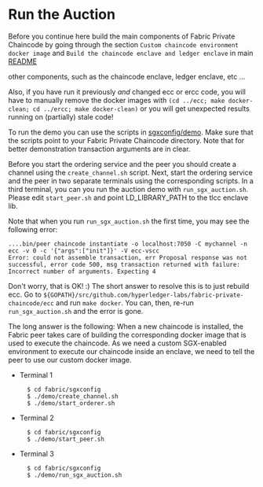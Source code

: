 <!---
Licensed under Creative Commons Attribution 4.0 International License
https://creativecommons.org/licenses/by/4.0/
--->

# Run the Auction

Before you continue here build the main components of Fabric Private Chaincode by going through the section `Custom
chaincode environment docker image` and `Build the chaincode enclave and ledger enclave` in main [README](../../../README.md)

other components, such as the chaincode
enclave, ledger enclave, etc ...

Also, if you have run it previously _and_ changed ecc or ercc code, you will have to manually remove
the docker images with `(cd ../ecc; make docker-clean; cd ../ercc; make docker-clean)` or you will get
unexpected results running on (partially) stale code!

To run the demo you can use the scripts in
[sgxconfig/demo](). Make sure that the scripts point to your
Fabric Private Chaincode directory. Note that for better demonstration
transaction arguments are in clear.

Before you start the ordering service and the peer you should create a channel
using the ``create_channel.sh`` script.  Next, start the ordering service and
the peer in two separate terminals using the corresponding scripts.  In a
third terminal, you can you run the auction demo with ``run_sgx_auction.sh``.
Please edit ``start_peer.sh`` and point LD_LIBRARY_PATH to the tlcc enclave lib.

Note that when you run ``run_sgx_auction.sh`` the first time, you may
see the following error:

    ....bin/peer chaincode instantiate -o localhost:7050 -C mychannel -n ecc -v 0 -c '{"args":["init"]}' -V ecc-vscc
    Error: could not assemble transaction, err Proposal response was not successful, error code 500, msg transaction returned with failure:
    Incorrect number of arguments. Expecting 4

Don't worry, that is OK! :) The short answer to resolve this is to just
rebuild ecc. Go to ``${GOPATH}/src/github.com/hyperledger-labs/fabric-private-chaincode/ecc`` and run
``make docker``.  You can, then, re-run ``run_sgx_auction.sh`` and the
error is gone.

The long answer is the following: When a new chaincode is installed, the
Fabric peer takes care of building the corresponding docker image that
is used to execute the chaincode.  As we need a custom SGX-enabled
environment to execute our chaincode inside an enclave, we need to tell
the peer to use our custom docker image.

* Terminal 1

        $ cd fabric/sgxconfig
        $ ./demo/create_channel.sh
        $ ./demo/start_orderer.sh

* Terminal 2

        $ cd fabric/sgxconfig
        $ ./demo/start_peer.sh

* Terminal 3

        $ cd fabric/sgxconfig
        $ ./demo/run_sgx_auction.sh
